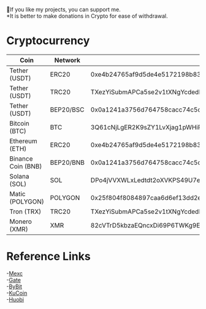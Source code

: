💜If you like my projects, you can support me.   
*It is better to make donations in Crypto for ease of withdrawal.

# Cryptocurrency
| Coin | Network | Adress |
|------|---------|--------|
| Tether (USDT) | ERC20 | 0xe4b24765af9d5de4e5172198b83043d29070d892 |
| Tether (USDT) | TRC20 | TXezYiSubmAPCa5se2v1tXNgYcdedEM6hz |
| Tether (USDT) | BEP20/BSC | 0x0a1241a3756d764758cacc74c5dbe2ca068119d5 |
| Bitcoin (BTC) | BTC | 3Q61cNjLgER2K9sZY1LvXjag1pWHiPX7c7 |
| Ethereum (ETH) | ERC20 | 0xe4b24765af9d5de4e5172198b83043d29070d892 |
| Binance Coin (BNB) | BEP20/BNB | 0x0a1241a3756d764758cacc74c5dbe2ca068119d5 |
| Solana (SOL) | SOL | DPo4jVVXWLxLedtdt2oXVKPS49U7ewUY7fSM8zmm8hqK |
| Matic (POLYGON) | POLYGON | 0x25f804f8084897caa6d6ef13dd2efe9c3e537540 |
| Tron (TRX) | TRC20 | TXezYiSubmAPCa5se2v1tXNgYcdedEM6hz |
| Monero (XMR) | XMR | 82cVTrD5kbzaEQncxDi69P6TWKg9Ehn6rPyCiEnv8Fs8AYvHke6UVZcSHWwPWGFZKKQDEXD1FFUiCDFX4w2vArVtMkY2btS |

# Reference Links
-[Mexc](https://m.mexc.com/auth/signup?inviteCode=1EGYe)  
-[Gate](https://www.gate.io/signup/4116456)  
-[ByBit](https://www.bybit.com/en-US/invite?ref=D9OGQK)  
-[KuCoin](https://www.kucoin.com/r/rf/27a3Nht)  
-[Huobi](https://www.huobi.com/tr-tr/v/register/double-invite/?inviter_id=11343840&invite_code=i7fw5223)

